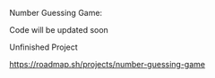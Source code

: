 Number Guessing Game:

Code will be updated soon

Unfinished Project

https://roadmap.sh/projects/number-guessing-game
